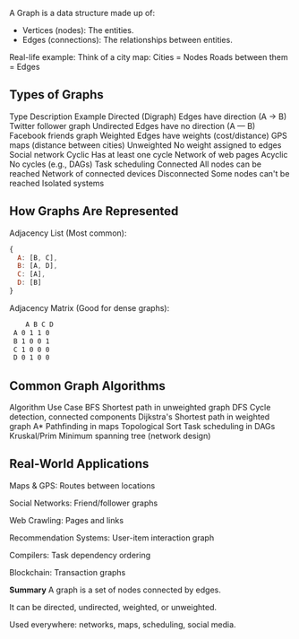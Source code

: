 A Graph is a data structure made up of:

- Vertices (nodes): The entities.
- Edges (connections): The relationships between entities.

Real-life example:
Think of a city map:
Cities = Nodes
Roads between them = Edges

## Types of Graphs

Type Description Example
Directed (Digraph) Edges have direction (A → B) Twitter follower graph
Undirected Edges have no direction (A — B) Facebook friends graph
Weighted Edges have weights (cost/distance) GPS maps (distance between cities)
Unweighted No weight assigned to edges Social network
Cyclic Has at least one cycle Network of web pages
Acyclic No cycles (e.g., DAGs) Task scheduling
Connected All nodes can be reached Network of connected devices
Disconnected Some nodes can't be reached Isolated systems

## How Graphs Are Represented

Adjacency List (Most common):

```js
{
  A: [B, C],
  B: [A, D],
  C: [A],
  D: [B]
}
```

Adjacency Matrix (Good for dense graphs):

```css
    A B C D
 A 0 1 1 0
 B 1 0 0 1
 C 1 0 0 0
 D 0 1 0 0
```

## Common Graph Algorithms

Algorithm Use Case
BFS Shortest path in unweighted graph
DFS Cycle detection, connected components
Dijkstra's Shortest path in weighted graph
A\* Pathfinding in maps
Topological Sort Task scheduling in DAGs
Kruskal/Prim Minimum spanning tree (network design)

## Real-World Applications

Maps & GPS: Routes between locations

Social Networks: Friend/follower graphs

Web Crawling: Pages and links

Recommendation Systems: User-item interaction graph

Compilers: Task dependency ordering

Blockchain: Transaction graphs

**Summary**
A graph is a set of nodes connected by edges.

It can be directed, undirected, weighted, or unweighted.

Used everywhere: networks, maps, scheduling, social media.
